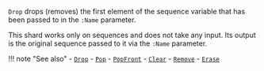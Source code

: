`Drop` drops (removes) the first element of the sequence variable that has been passed to in the `:Name` parameter. 

This shard works only on sequences and does not take any input. Its output is the original sequence passed to it via the `:Name` parameter.

!!! note "See also"
    - [`Drop`](../Drop)
    - [`Pop`](../Pop)
    - [`PopFront`](../PopFront)
    - [`Clear`](../Clear)
    - [`Remove`](../Remove)
    - [`Erase`](../Erase)
